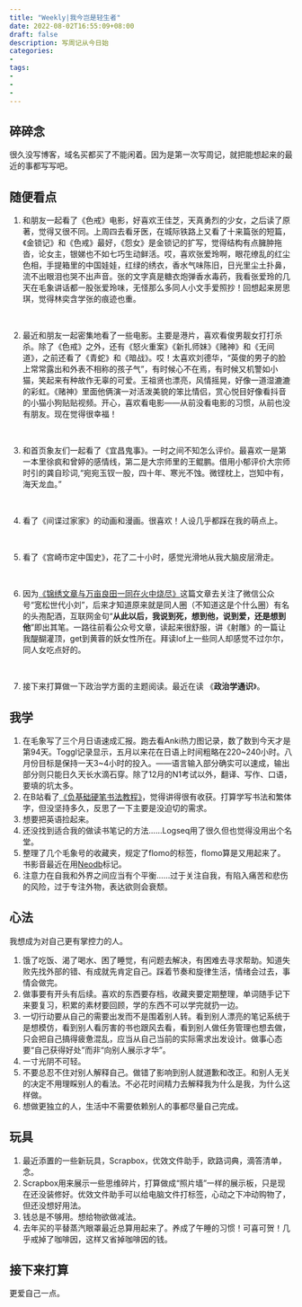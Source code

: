 ```yaml
---
title: "Weekly|我今岂是轻生者"
date: 2022-08-02T16:55:09+08:00
draft: false
description: 写周记从今日始
categories: 
- 
tags:
-
-
-
---
```


## 碎碎念

很久没写博客，域名买都买了不能闲着。因为是第一次写周记，就把能想起来的最近的事都写写吧。

## 随便看点

1. 和朋友一起看了《色戒》电影，好喜欢王佳芝，天真勇烈的少女，之后读了原著，觉得又很不同。上周四去看牙医，在城际铁路上又看了十来篇张的短篇，《金锁记》和《色戒》最好，《怨女》是金锁记的扩写，觉得结构有点臃肿拖沓，论女主，银娣也不如七巧生动鲜活。哎，喜欢张爱玲啊，眼花缭乱的红尘色相，手提箱里的中国娃娃，红绿的绣衣，香水气味陈旧，日光里尘土扑鼻，流不出眼泪也哭不出声音。张的文字真是糖衣炮弹香水毒药，我看张爱玲的几天在毛象讲话都一股张爱玲味，无怪那么多同人小文手爱照抄！回想起来房思琪，觉得林奕含学张的痕迹也重。

   &nbsp;

2. 最近和朋友一起密集地看了一些电影。主要是港片，喜欢看俊男靓女打打杀杀。除了《色戒》之外，还有《怒火重案》《新扎师妹》《赌神》和《无间道》，之前还看了《青蛇》和《暗战》。哎！太喜欢刘德华，“英俊的男子的脸上常常露出和外表不相称的孩子气”，有时候心不在焉，有时候又机警如小猫，笑起来有种故作无辜的可爱。王祖贤也漂亮，风情摇晃，好像一道湿漉漉的彩虹。《赌神》里面他俩演一对活泼美貌的笨比情侣，赏心悦目好像看抖音的小猫小狗贴贴视频。开心，喜欢看电影——从前没看电影的习惯，从前也没有朋友。现在觉得很幸福！

   &nbsp;

3. 和首页象友们一起看了《宜昌鬼事》。一时之间不知怎么评价。最喜欢一是第一本里徐疯和曾婷的感情线，第二是大宗师里的王鲲鹏。借用小郁评价大宗师时引的龚自珍词,“宛宛玉钗一股，四十年、寒光不蚀。微铿枕上，岂知中有，海天龙血。”

   &nbsp;

4. 看了《间谍过家家》的动画和漫画。很喜欢！人设几乎都踩在我的萌点上。

   &nbsp;

5. 看了《宫崎市定中国史》，花了二十小时，感觉光滑地从我大脑皮层滑走。

   &nbsp;

6. 因为[《锦绣文章与万亩良田一同在火中烧尽》](https://mp.weixin.qq.com/s/2NRGSp6uZVHBPv-knHMgZg)这篇文章去关注了微信公众号“宽松世代小刘”，后来才知道原来就是同人圈（不知道这是个什么圈）有名的头孢配酒，互联网金句“**从此以后，我说到死，想到他，说到爱，还是想到他**”即出其笔。一路往前看公众号文章，读起来很舒服，讲《射雕》的一篇让我醍醐灌顶，get到黄蓉的妖女性所在。拜读lof上一些同人却感觉不过尔尔，同人女吃点好的。

   &nbsp;

7. 接下来打算做一下政治学方面的主题阅读。最近在读 《**政治学通识**》。

## 我学

1. 在毛象写了三个月日语速成汇报。跑去看Anki热力图记录，数了数到今天才是第94天。Toggl记录显示，五月以来花在日语上时间粗略在220~240小时。八月份目标是保持一天3~4小时的投入。——语言输入部分确实可以速成，输出部分则只能日久天长水滴石穿。除了12月的N1考试以外，翻译、写作、口语，要填的坑太多。
2. 在B站看了[《负基础硬笔书法教程》](https://www.bilibili.com/video/BV1B54y1f7N8?share_source=copy_web&vd_source=9388aae4785f8702d85576512538a719)，觉得讲得很有收获。打算学写书法和繁体字，但没坚持多久，反思了一下主要是没迫切的需求。
3. 想要把英语捡起来。
4. 还没找到适合我的做读书笔记的方法......Logseq用了很久但也觉得没用出个名堂。
5. 整理了几个毛象号的收藏夹，规定了flomo的标签，flomo算是又用起来了。书影音最近在用[Neodb](https://neodb.social/users/kokoro@m-i.im/)标记。
6. 注意力在自我和外界之间应当有个平衡......过于关注自我，有陷入痛苦和悲伤的风险，过于专注外物，表达欲则会衰颓。

## 心法

我想成为对自己更有掌控力的人。

1. 饿了吃饭、渴了喝水、困了睡觉，有问题去解决，有困难去寻求帮助。知道失败先找外部的错、有成就先肯定自己。踩着节奏和旋律生活，情绪会过去，事情会做完。
2. 做事要有开头有后续。喜欢的东西要存档，收藏夹要定期整理，单词随手记下来要复习，积累的素材要回顾，学的东西不可以学完就扔一边。
3. 一切行动要从自己的需要出发而不是围着别人转。看到别人漂亮的笔记系统于是想模仿，看到别人看厉害的书也跟风去看，看到别人做任务管理也想去做，只会把自己搞得疲惫混乱，应当从自己当前的实际需求出发设计。做事心态要“自己获得好处”而非“向别人展示才华”。
4. 一寸光阴不可轻。
5. 不要总忍不住对别人解释自己。做错了影响到别人就道歉和改正。和别人无关的决定不用理睬别人的看法。不必花时间精力去解释我为什么是我，为什么这样做。
6. 想做更独立的人，生活中不需要依赖别人的事都尽量自己完成。

## 玩具

1. 最近添置的一些新玩具，Scrapbox，优效文件助手，欧路词典，滴答清单，念。
2. Scrapbox用来展示一些思维碎片，打算做成“照片墙”一样的展示板，只是现在还没装修好。优效文件助手可以给电脑文件打标签，心动之下冲动购物了，但还没想好用法。
3. 钱总是不够用。想给物欲做减法。
4. 去年买的平替蒸汽眼罩最近总算用起来了。养成了午睡的习惯！可喜可贺！几乎戒掉了咖啡因，这样又省掉咖啡因的钱。

## 接下来打算

更爱自己一点。
